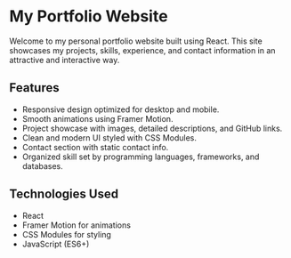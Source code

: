 # My Portfolio Website

Welcome to my personal portfolio website built using React. This site showcases my projects, skills, experience, and contact information in an attractive and interactive way.

## Features

- Responsive design optimized for desktop and mobile.
- Smooth animations using Framer Motion.
- Project showcase with images, detailed descriptions, and GitHub links.
- Clean and modern UI styled with CSS Modules.
- Contact section with static contact info.
- Organized skill set by programming languages, frameworks, and databases.

## Technologies Used

- React
- Framer Motion for animations
- CSS Modules for styling
- JavaScript (ES6+)
